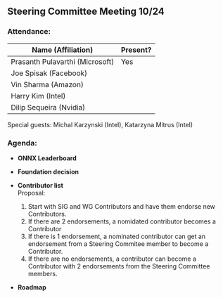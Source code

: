 ## Steering Committee Meeting 10/24

### Attendance:

| Name (Affiliation) | Present? |
| ------------------------------- | --- |
| Prasanth Pulavarthi (Microsoft) | Yes |
| Joe Spisak (Facebook)           |  |
| Vin Sharma (Amazon)             |  | 
| Harry Kim (Intel)               |  |
| Dilip Sequeira (Nvidia)         |  |

Special guests: Michal Karzynski (Intel), Katarzyna Mitrus (Intel)

### Agenda:

* **ONNX Leaderboard** 

* **Foundation decision** 

* **Contributor list**  
  Proposal: 
  1. Start with SIG and WG Contributors and have them endorse new Contributors. 
  2. If there are 2 endorsements, a nomidated contributor becomes a Contributor
  3. If there is 1 endorsement, a nominated contributor can get an endorsement from a Steering Commitee member to become a Contributor. 
  4. If there are no endorsements, a contributor can become a Contributor with 2 endorsements from the Steering Committee members. 

* **Roadmap**  
